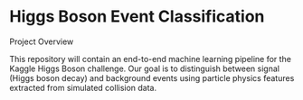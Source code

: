 # Higgs Boson Event Classification

Project Overview

This repository will contain an end-to-end machine learning pipeline for the Kaggle Higgs Boson challenge. Our goal is to distinguish between signal (Higgs boson decay) and background events using particle physics features extracted from simulated collision data.
